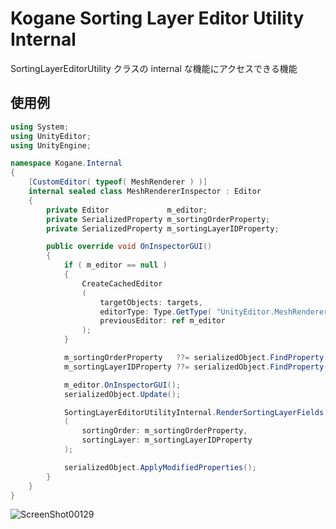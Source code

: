 # Kogane Sorting Layer Editor Utility Internal

SortingLayerEditorUtility クラスの internal な機能にアクセスできる機能

## 使用例

```cs
using System;
using UnityEditor;
using UnityEngine;

namespace Kogane.Internal
{
    [CustomEditor( typeof( MeshRenderer ) )]
    internal sealed class MeshRendererInspector : Editor
    {
        private Editor             m_editor;
        private SerializedProperty m_sortingOrderProperty;
        private SerializedProperty m_sortingLayerIDProperty;

        public override void OnInspectorGUI()
        {
            if ( m_editor == null )
            {
                CreateCachedEditor
                (
                    targetObjects: targets,
                    editorType: Type.GetType( "UnityEditor.MeshRendererEditor, UnityEditor" ),
                    previousEditor: ref m_editor
                );
            }

            m_sortingOrderProperty   ??= serializedObject.FindProperty( "m_SortingOrder" );
            m_sortingLayerIDProperty ??= serializedObject.FindProperty( "m_SortingLayerID" );

            m_editor.OnInspectorGUI();
            serializedObject.Update();

            SortingLayerEditorUtilityInternal.RenderSortingLayerFields
            (
                sortingOrder: m_sortingOrderProperty,
                sortingLayer: m_sortingLayerIDProperty
            );

            serializedObject.ApplyModifiedProperties();
        }
    }
}
```

![ScreenShot00129](https://user-images.githubusercontent.com/6134875/212878813-c591e085-4fa3-497b-9449-2e0217c149ff.png)
